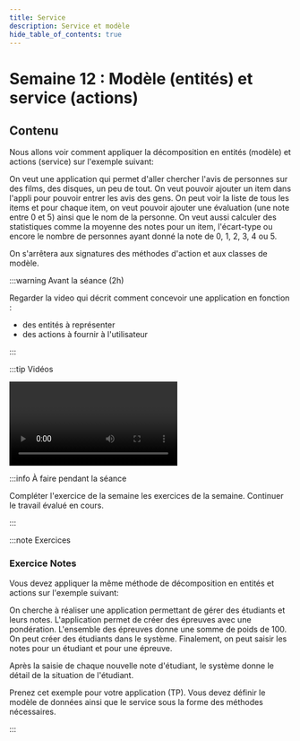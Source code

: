 ```yaml
---
title: Service
description: Service et modèle
hide_table_of_contents: true
---
```


# Semaine 12 : Modèle (entités) et service (actions)

## Contenu

Nous allons voir comment appliquer la décomposition en entités (modèle) et actions (service) sur l'exemple suivant:

On veut une application qui permet d'aller chercher l'avis de personnes sur des films, des disques, un peu de tout. On veut pouvoir ajouter un item dans l'appli pour pouvoir entrer les avis des gens. On peut voir la liste de tous les items et pour chaque item, on veut pouvoir ajouter une évaluation (une note entre 0 et 5) ainsi que le nom de la personne. On veut aussi calculer des statistiques comme la moyenne des notes pour un item, l'écart-type ou encore le nombre de personnes ayant donné la note de 0, 1, 2, 3, 4 ou 5.

On s'arrêtera aux signatures des méthodes d'action et aux classes de modèle.

<Row>

<Column>

:::warning Avant la séance (2h)

Regarder la video qui décrit comment concevoir une application en fonction :

- des entités à représenter
- des actions à fournir à l'utilisateur

:::

</Column>

<Column>

:::tip Vidéos

<Video url="https://youtu.be/MmpgnWLEa5s" />

:::

</Column>

<Column>

:::info À faire pendant la séance

Compléter l'exercice de la semaine les exercices de la semaine. Continuer le travail évalué en cours.

:::

</Column>

</Row>

:::note Exercices

### Exercice Notes

Vous devez appliquer la même méthode de décomposition en entités et actions sur l'exemple suivant:

On cherche à réaliser une application permettant de gérer des étudiants et leurs notes. L'application permet de créer des épreuves avec une pondération. L'ensemble des épreuves donne une somme de poids de 100. On peut créer des étudiants dans le système. Finalement, on peut saisir les notes pour un étudiant et pour une épreuve.

Après la saisie de chaque nouvelle note d'étudiant, le système donne le détail de la situation de l'étudiant.

Prenez cet exemple pour votre application (TP). Vous devez définir le modèle de données ainsi que le service sous la forme des méthodes nécessaires.

:::
